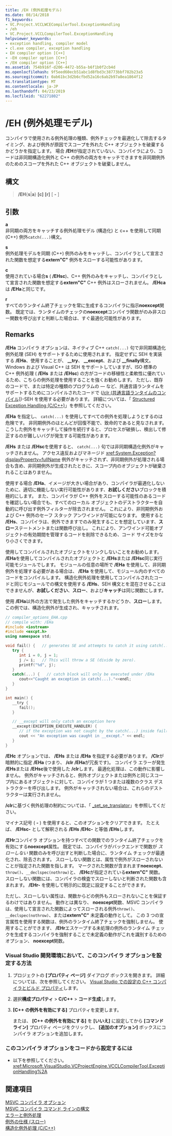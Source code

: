 ```yaml
---
title: /EH (例外処理モデル)
ms.date: 08/14/2018
f1_keywords:
- VC.Project.VCCLWCECompilerTool.ExceptionHandling
- /eh
- VC.Project.VCCLCompilerTool.ExceptionHandling
helpviewer_keywords:
- exception handling, compiler model
- cl.exe compiler, exception handling
- EH compiler option [C++]
- -EH compiler option [C++]
- /EH compiler option [C++]
ms.assetid: 754b916f-d206-4472-b55a-b6f1b0f2cb4d
ms.openlocfilehash: 9f5eed60ecb51abc1d8fbd3c38773bbf782b23a5
ms.sourcegitcommit: 0ab61bc3d2b6cfbd52a16c6ab2b97a8ea1864f12
ms.translationtype: MT
ms.contentlocale: ja-JP
ms.lasthandoff: 04/23/2019
ms.locfileid: "62271802"
---
```

# <a name="eh-exception-handling-model"></a>/EH (例外処理モデル)

コンパイラで使用される例外処理の種類、例外チェックを最適化して除去するタイミング、および例外が原因でスコープを外れた C++ オブジェクトを破棄するかどうかを指定します。 場合 **/EH**が指定されていない、コンパイラにより、コードは非同期構造化例外と C++ の例外の両方をキャッチできますを非同期例外のためのスコープを外れた C++ オブジェクトを破棄しません。

## <a name="syntax"></a>構文

> **/EH**{**s**|**a**} **[c]** **[r]** [ **-** ]

## <a name="arguments"></a>引数

**a**<br/>
非同期の両方をキャッチする例外処理モデル (構造化) と c++ を使用して同期 (C++) 例外`catch(...)`構文。

**s**<br/>
例外処理モデルを同期 (C++) 例外のみをキャッチし、コンパイラとして宣言された関数を想定する**extern"C"** 例外をスローする可能性があります。

**c**<br/>
使用されている場合**s** ( **/EHsc**)、C++ 例外のみをキャッチし、コンパイラとして宣言された関数を想定する**extern"C"** C++ 例外はスローされません。 **/EHca** は **/EHa**と同じです。

**r**<br/>
すべてのランタイム終了チェックを常に生成するコンパイラに指示**noexcept**関数。 既定では、ランタイムのチェックの**noexcept**コンパイラ関数がのみ非スロー関数を呼び出すと判断した場合は、すぐ最適化可能性があります。

## <a name="remarks"></a>Remarks

**/EHa** コンパイラ オプションは、ネイティブ C++ `catch(...)` 句で非同期構造化例外処理 (SEH) をサポートするために使用されます。 指定せずに SEH を実装する **/EHa**、使用することが、 **__try**、 **__except**、および **__finally**構文。 Windows および Visual C++ は SEH をサポートしていますが、ISO 標準の C++ 例外処理 ( **/EHs** または **/EHsc**) の方がコードの移植性と柔軟性に優れているため、こちらの例外処理を使用することを強くお勧めします。 ただし、既存のコードで、または特定の種類のプログラムの — など、共通言語ランタイムをサポートするためにコンパイルされたコードで ([/clr (共通言語ランタイムのコンパイル)](clr-common-language-runtime-compilation.md))-SEH を使用する必要があります。 詳細については、「 [Structured Exception Handling (C/C++)](../../cpp/structured-exception-handling-c-cpp.md)」を参照してください。

**/EHa** を指定し、 `catch(...)` を使用してすべての例外を処理しようとするのは危険です。 非同期例外のほとんどが回復不能で、致命的であると見なされます。 こうした例外をキャッチして操作を続行すると、プロセスが破損し、検出して修正するのが難しいバグが発生する可能性があります。

**/EHs** または **/EHsc**を使用すると、 `catch(...)` 句では非同期構造化例外がキャッチされません。 アクセス違反およびマネージド <xref:System.Exception?displayProperty=fullName> 例外がキャッチされず、非同期例外が処理される場合も含め、非同期例外が生成されたときに、スコープ内のオブジェクトが破棄されることはありません。

使用する場合 **/EHa**、イメージが大きい場合があり、コンパイラが最適化しないために、適切に機能しない実行可能性があります、**お試しください**ブロックを積極的にします。 また、コンパイラが C++ 例外をスローする可能性のあるコードを確認しない場合でも、すべてのローカル オブジェクトのデストラクターを自動的に呼び出す例外フィルターが除去されません。 これにより、非同期例外および C++ 例外のセーフ スタック アンワインドが可能になります。 使用すると **/EHs**、コンパイラは、例外できますでのみ発生することを想定しています、**スロー**ステートメントまたは関数呼び出し。 これにより、アンワインド可能オブジェクトの有効期間を管理するコードを削除できるため、コード サイズをかなり小さくできます。

使用してコンパイルされたオブジェクトをリンクしないことをお勧めします。 **/EHa**を使用してコンパイルされたオブジェクトと **/EHs**または **/EHsc**同じ実行可能モジュールでします。 モジュールの任意の場所で **/EHa** を使用して、非同期例外を処理する必要がある場合は、 **/EHa** を使用して、モジュール内のすべてのコードをコンパイルします。 構造化例外処理を使用してコンパイルされたコードと同じモジュールでの構文を使用する **/EHs**、SEH 構文とを混在させることはできませんが、**お試しください**、**スロー**、および**キャッチ**は同じ関数にします。

使用 **/EHa**以外の方法で発生した例外をキャッチするかどうか、**スロー**します。 この例では、構造化例外が生成され、キャッチされます。

```cpp
// compiler_options_EHA.cpp
// compile with: /EHa
#include <iostream>
#include <excpt.h>
using namespace std;

void fail() {   // generates SE and attempts to catch it using catch(...)
   try {
      int i = 0, j = 1;
      j /= i;   // This will throw a SE (divide by zero).
      printf("%d", j);
   }
   catch(...) {   // catch block will only be executed under /EHa
      cout<<"Caught an exception in catch(...)."<<endl;
   }
}

int main() {
   __try {
      fail();
   }

   // __except will only catch an exception here
   __except(EXCEPTION_EXECUTE_HANDLER) {
      // if the exception was not caught by the catch(...) inside fail()
      cout << "An exception was caught in __except." << endl;
   }
}
```

**/EHc** オプションでは、 **/EHs** または **/EHa** を指定する必要があります。 **/Clr**が暗黙的に指定 **/EHa** (つまり、 **/clr** **/EHa**が冗長です)。 コンパイラ エラーが発生 **/EHs**または **/EHsc**後で使用した **/clr**します。 最適化処理は、この動作に影響しません。 例外がキャッチされると、例外オブジェクトまたは例外と同じスコープ内にあるオブジェクトに対して、コンパイラが 1 つまたは複数のクラス デストラクターを呼び出します。 例外がキャッチされない場合は、これらのデストラクターは実行されません。

**/clr**に基づく例外処理の制約については、「 [_set_se_translator](../../c-runtime-library/reference/set-se-translator.md)」を参照してください。

マイナス記号 ( **-** ) を使用すると、このオプションをクリアできます。 たとえば、 **/EHsc-** として解釈される **/EHs** **/EHc-** と等価 **/EHs**します。

**/EHr**コンパイラ オプションを持つすべての関数でのランタイム終了チェックを有効にする**noexcept**属性。 既定では、コンパイラがバックエンドで関数が *スローしない* 関数のみを呼び出すと判断した場合に、ランタイム チェックが最適化され、除去されます。 スローしない関数とは、属性で例外がスローされないことが指定された関数を指します。 マークされた関数が含まれます**noexcept**、 `throw()`、`__declspec(nothrow)`と、 **/EHc**が指定されている**extern"C"** 関数。 スローしない関数には、コンパイラの検査でスローしないと判断された関数も含まれます。 **/EHr-** を使用して明示的に既定に設定することができます。

ただし、スローしない属性は、関数からどの例外もスローされないことを保証するわけではありません。 動作とは異なり、 **noexcept**関数、MSVC コンパイラは、使用して宣言された関数によってスローされる例外`throw()`、 `__declspec(nothrow)`、または**extern"C"** 未定義の動作として。 この 3 つの宣言属性を使用する関数は、例外のランタイム終了チェックを強制しません。 使用することができます、 **/EHr**エスケープする未処理の例外のランタイム チェックを生成するコンパイラを強制することで未定義の動作がこれを識別するためのオプション、 **noexcept**関数。

### <a name="to-set-this-compiler-option-in-the-visual-studio-development-environment"></a>Visual Studio 開発環境において、このコンパイラ オプションを設定する方法

1. プロジェクトの **[プロパティ ページ]** ダイアログ ボックスを開きます。 詳細については、次を参照してください。 [Visual Studio での設定の C++ コンパイラとビルド プロパティ](../working-with-project-properties.md)します。

1. 選択**構成プロパティ** > **C/C++**  > **コード生成**します。

1. **[C++ の例外を有効にする]** プロパティを変更します。

   または、 **[C++ の例外を有効にする]** を **[いいえ]** に設定してから **[コマンド ライン]** プロパティ ページをクリックし、 **[追加のオプション]** ボックスにコンパイラ オプションを追加します。

### <a name="to-set-this-compiler-option-programmatically"></a>このコンパイラ オプションをコードから設定するには

- 以下を参照してください。<xref:Microsoft.VisualStudio.VCProjectEngine.VCCLCompilerTool.ExceptionHandling%2A>

## <a name="see-also"></a>関連項目

[MSVC コンパイラ オプション](compiler-options.md)<br/>
[MSVC コンパイラ コマンド ラインの構文](compiler-command-line-syntax.md)<br/>
[エラーと例外処理](../../cpp/errors-and-exception-handling-modern-cpp.md)<br/>
[例外の仕様 (スロー)](../../cpp/exception-specifications-throw-cpp.md)<br/>
[構造化例外処理 (C/C++)](../../cpp/structured-exception-handling-c-cpp.md)
